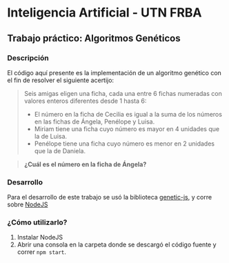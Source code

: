 # Inteligencia Artificial - UTN FRBA
## Trabajo práctico: Algoritmos Genéticos

### Descripción
El código aquí presente es la implementación de un algoritmo genético con el fin de resolver el siguiente acertijo:

> Seis amigas eligen una ficha, cada una entre 6 fichas numeradas con valores enteros diferentes desde 1 hasta 6:
> * El número en la ficha de Cecilia es igual a la suma de los números en las fichas de Ángela, Penélope y Luisa.
> * Miriam tiene una ficha cuyo número es mayor en 4 unidades que la de  Luisa.
> * Penélope tiene una ficha cuyo número es menor en 2 unidades que la de Daniela.

> **¿Cuál es el número en la ficha de Ángela?**

### Desarrollo
Para el desarrollo de este trabajo se usó la biblioteca [genetic-js](https://github.com/subprotocol/genetic-js), y corre sobre [NodeJS](https://nodejs.org/es/)

### ¿Cómo utilizarlo?
1. Instalar NodeJS
2. Abrir una consola en la carpeta donde se descargó el código fuente y correr `npm start`.
